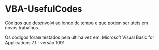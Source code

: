 # VBA-UsefulCodes

Códigos que desenvolvi ao longo do tempo e que podem ser úteis em novos trabalhos.

Os códigos foram testados pela última vez em: Microsoft Visual Basic for Applications 7.1 - versão 1091
